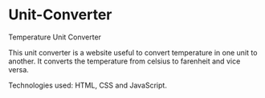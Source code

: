# Unit-Converter

Temperature Unit Converter

This unit converter is a website useful to convert temperature in one unit to another. It converts the temperature from celsius to farenheit and vice versa.

Technologies used: HTML, CSS and JavaScript.
